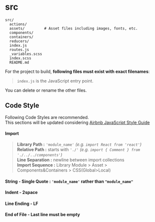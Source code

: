 # src

```
src/
  actions/
  assets/         # Asset files including images, fonts, etc.
  components/
  containers/
  reducers/
  index.js
  routes.js
  _variables.scss
  index.scss
  README.md
```

For the project to build, **following files must exist with exact filenames**:

> `index.js` is the JavaScript entry point.

You can delete or rename the other files.

## Code Style

Following Code Styles are recommended.  
This sections will be updated considering [Airbnb JavaScript Style Guide](https://github.com/airbnb/javascript) 

#### Import
> **Library Path :** `'module_name'` *(e.g. `import React from 'react'`)*  
> **Relative Path :** starts with `'./'` *(e.g. `import { Comment } from './../../components'`)*  
> **Line Separation :** newline between import collections  
> **Import Sequence :** Library Module > Asset > Components&Containers > CSS(Global>Local)  

#### String - Single Quote : `'module_name'` rather than `"module_name"`

#### Indent - 2space

#### Line Ending - LF

#### End of File - Last line must be empty
